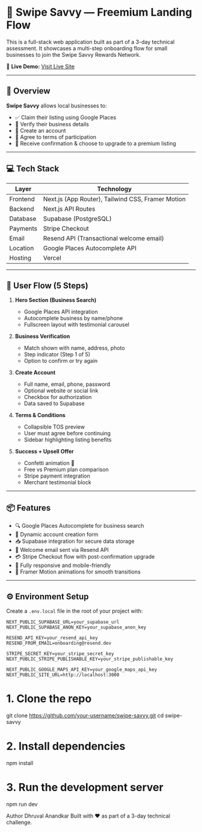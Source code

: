 # 🚀 Swipe Savvy — Freemium Landing Flow

This is a full-stack web application built as part of a 3-day technical assessment. It showcases a multi-step onboarding flow for small businesses to join the Swipe Savvy Rewards Network.

🔗 **Live Demo:** [Visit Live Site](https://swipe-savvy-pied.vercel.app/)

---

## 🧠 Overview

**Swipe Savvy** allows local businesses to:

- ✅ Claim their listing using Google Places
- 📇 Verify their business details
- 📝 Create an account
- 📜 Agree to terms of participation
- 🎉 Receive confirmation & choose to upgrade to a premium listing

---

## 💻 Tech Stack

| Layer      | Technology                                  |
|------------|----------------------------------------------|
| Frontend   | Next.js (App Router), Tailwind CSS, Framer Motion |
| Backend    | Next.js API Routes                           |
| Database   | Supabase (PostgreSQL)                        |
| Payments   | Stripe Checkout                              |
| Email      | Resend API (Transactional welcome email)     |
| Location   | Google Places Autocomplete API               |
| Hosting    | Vercel                                        |

---

## 🧭 User Flow (5 Steps)

1. **Hero Section (Business Search)**  
   - Google Places API integration  
   - Autocomplete business by name/phone  
   - Fullscreen layout with testimonial carousel  

2. **Business Verification**  
   - Match shown with name, address, photo  
   - Step indicator (Step 1 of 5)  
   - Option to confirm or try again  

3. **Create Account**  
   - Full name, email, phone, password  
   - Optional website or social link  
   - Checkbox for authorization  
   - Data saved to Supabase  

4. **Terms & Conditions**  
   - Collapsible TOS preview  
   - User must agree before continuing  
   - Sidebar highlighting listing benefits  

5. **Success + Upsell Offer**  
   - Confetti animation 🎉  
   - Free vs Premium plan comparison  
   - Stripe payment integration  
   - Merchant testimonial block  

---

## 📦 Features

- 🔍 Google Places Autocomplete for business search
- 📝 Dynamic account creation form
- 📥 Supabase integration for secure data storage
- 💌 Welcome email sent via Resend API
- 💳 Stripe Checkout flow with post-confirmation upgrade
- 📱 Fully responsive and mobile-friendly
- 🎨 Framer Motion animations for smooth transitions

---

## ⚙️ Environment Setup

Create a `.env.local` file in the root of your project with:

```env
NEXT_PUBLIC_SUPABASE_URL=your_supabase_url
NEXT_PUBLIC_SUPABASE_ANON_KEY=your_supabase_anon_key

RESEND_API_KEY=your_resend_api_key
RESEND_FROM_EMAIL=onboarding@resend.dev

STRIPE_SECRET_KEY=your_stripe_secret_key
NEXT_PUBLIC_STRIPE_PUBLISHABLE_KEY=your_stripe_publishable_key

NEXT_PUBLIC_GOOGLE_MAPS_API_KEY=your_google_maps_api_key
NEXT_PUBLIC_SITE_URL=http://localhost:3000
```
# 1. Clone the repo
git clone https://github.com/your-username/swipe-savvy.git
cd swipe-savvy

# 2. Install dependencies
npm install

# 3. Run the development server
npm run dev

Author
Dhruval Anandkar
Built with ❤️ as part of a 3-day technical challenge.

